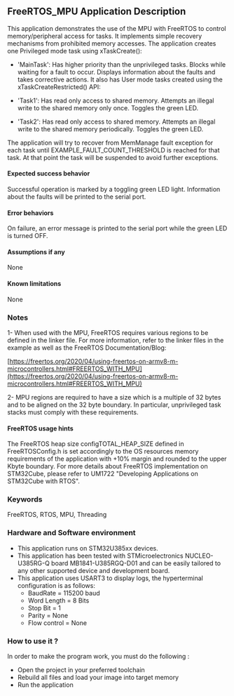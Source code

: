 ## <b>FreeRTOS_MPU Application Description</b>

This application demonstrates the use of the MPU with FreeRTOS to control memory/peripheral access for tasks.
It implements simple recovery mechanisms from prohibited memory accesses.
The application creates one Privileged mode task using xTaskCreate():

  - 'MainTask': Has higher priority than the unprivileged tasks.
                Blocks while waiting for a fault to occur.
                Displays information about the faults and takes corrective actions.
It also has User mode tasks created using the xTaskCreateRestricted() API:

  - 'Task1': Has read only access to shared memory.
             Attempts an illegal write to the shared memory only once.
             Toggles the green LED.
  - 'Task2': Has read only access to shared memory.
             Attempts an illegal write to the shared memory periodically.
             Toggles the green LED.

The application will try to recover from MemManage fault exception for each task until EXAMPLE_FAULT_COUNT_THRESHOLD is reached for that task. At that point the task will be suspended to
avoid further exceptions.

#### <b>Expected success behavior</b>

Successful operation is marked by a toggling green LED light.
Information about the faults will be printed to the serial port.

#### <b>Error behaviors</b>

On failure, an error message is printed to the serial port while the green LED is turned OFF.

#### <b>Assumptions if any</b>

None

#### <b>Known limitations</b>

None

### <b>Notes</b>

1- When used with the MPU, FreeRTOS requires various regions to be defined in the linker file.
For more information, refer to the linker files in the example as well as the FreeRTOS Documentation/Blog:

[https://freertos.org/2020/04/using-freertos-on-armv8-m-microcontrollers.html#FREERTOS_WITH_MPU](https://freertos.org/2020/04/using-freertos-on-armv8-m-microcontrollers.html#FREERTOS_WITH_MPU)

2- MPU regions are required to have a size which is a multiple of 32 bytes and to be aligned on the 32 byte boundary.
In particular, unprivileged task stacks must comply with these requirements.

#### <b>FreeRTOS usage hints</b>

The FreeRTOS heap size configTOTAL_HEAP_SIZE defined in FreeRTOSConfig.h is set accordingly to the
OS resources memory requirements of the application with +10% margin and rounded to the upper Kbyte boundary.
For more details about FreeRTOS implementation on STM32Cube, please refer to UM1722 "Developing Applications
on STM32Cube with RTOS".

### <b>Keywords</b>

FreeRTOS, RTOS, MPU, Threading

### <b>Hardware and Software environment</b>

  - This application runs on STM32U385xx devices.
  - This application has been tested with STMicroelectronics NUCLEO-U385RG-Q board MB1841-U385RGQ-D01
    and can be easily tailored to any other supported device and development board.
  - This application uses USART3 to display logs, the hyperterminal configuration is as follows:
      - BaudRate = 115200 baud
      - Word Length = 8 Bits
      - Stop Bit = 1
      - Parity = None
      - Flow control = None

### <b>How to use it ?</b>

In order to make the program work, you must do the following :

 - Open the project in your preferred toolchain
 - Rebuild all files and load your image into target memory
 - Run the application

